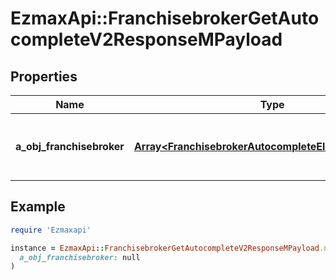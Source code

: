 # EzmaxApi::FranchisebrokerGetAutocompleteV2ResponseMPayload

## Properties

| Name | Type | Description | Notes |
| ---- | ---- | ----------- | ----- |
| **a_obj_franchisebroker** | [**Array&lt;FranchisebrokerAutocompleteElementResponse&gt;**](FranchisebrokerAutocompleteElementResponse.md) | An array of Franchisebroker autocomplete element response. | [optional] |

## Example

```ruby
require 'Ezmaxapi'

instance = EzmaxApi::FranchisebrokerGetAutocompleteV2ResponseMPayload.new(
  a_obj_franchisebroker: null
)
```

